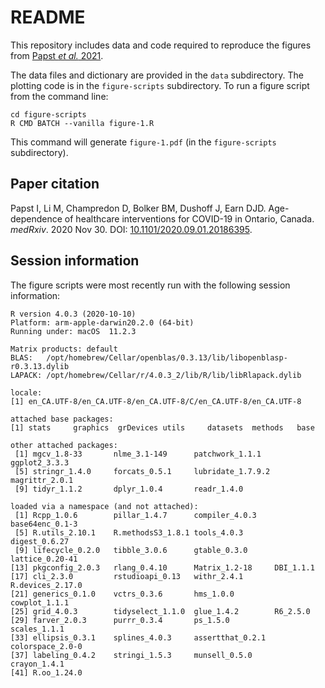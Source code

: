 # README

This repository includes data and code required to reproduce the figures from [Papst *et al.* 2021](https://doi.org/10.1101/2020.09.01.20186395).

The data files and dictionary are provided in the `data` subdirectory. The plotting code is in the `figure-scripts` subdirectory. To run a figure script from the command line:

```
cd figure-scripts
R CMD BATCH --vanilla figure-1.R
```

This command will generate `figure-1.pdf` (in the `figure-scripts` subdirectory).

## Paper citation

Papst I, Li M, Champredon D, Bolker BM, Dushoff J, Earn DJD. Age-dependence of healthcare interventions for COVID-19 in Ontario, Canada. *medRxiv*. 2020 Nov 30. DOI: [10.1101/2020.09.01.20186395](https://doi.org/10.1101/2020.09.01.20186395).

## Session information

The figure scripts were most recently run with the following session information:

```
R version 4.0.3 (2020-10-10)
Platform: arm-apple-darwin20.2.0 (64-bit)
Running under: macOS  11.2.3

Matrix products: default
BLAS:   /opt/homebrew/Cellar/openblas/0.3.13/lib/libopenblasp-r0.3.13.dylib
LAPACK: /opt/homebrew/Cellar/r/4.0.3_2/lib/R/lib/libRlapack.dylib

locale:
[1] en_CA.UTF-8/en_CA.UTF-8/en_CA.UTF-8/C/en_CA.UTF-8/en_CA.UTF-8

attached base packages:
[1] stats     graphics  grDevices utils     datasets  methods   base

other attached packages:
 [1] mgcv_1.8-33       nlme_3.1-149      patchwork_1.1.1   ggplot2_3.3.3
 [5] stringr_1.4.0     forcats_0.5.1     lubridate_1.7.9.2 magrittr_2.0.1
 [9] tidyr_1.1.2       dplyr_1.0.4       readr_1.4.0

loaded via a namespace (and not attached):
 [1] Rcpp_1.0.6        pillar_1.4.7      compiler_4.0.3    base64enc_0.1-3
 [5] R.utils_2.10.1    R.methodsS3_1.8.1 tools_4.0.3       digest_0.6.27
 [9] lifecycle_0.2.0   tibble_3.0.6      gtable_0.3.0      lattice_0.20-41
[13] pkgconfig_2.0.3   rlang_0.4.10      Matrix_1.2-18     DBI_1.1.1
[17] cli_2.3.0         rstudioapi_0.13   withr_2.4.1       R.devices_2.17.0
[21] generics_0.1.0    vctrs_0.3.6       hms_1.0.0         cowplot_1.1.1
[25] grid_4.0.3        tidyselect_1.1.0  glue_1.4.2        R6_2.5.0
[29] farver_2.0.3      purrr_0.3.4       ps_1.5.0          scales_1.1.1
[33] ellipsis_0.3.1    splines_4.0.3     assertthat_0.2.1  colorspace_2.0-0
[37] labeling_0.4.2    stringi_1.5.3     munsell_0.5.0     crayon_1.4.1
[41] R.oo_1.24.0
```
